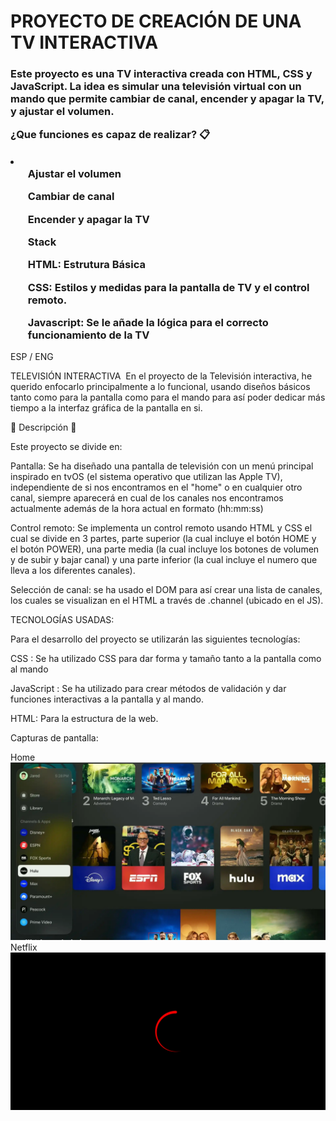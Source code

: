 <h1>PROYECTO DE CREACIÓN DE UNA TV INTERACTIVA</h1>
<h3>
Este proyecto es una TV interactiva creada con HTML, CSS y JavaScript. La idea es simular una televisión virtual con un mando que permite cambiar de canal, encender y apagar la TV, y ajustar el volumen.

¿Que funciones es capaz de realizar? 📋
  <li>
    <ul>Ajustar el volumen</ul>
    <ul>Cambiar de canal</ul>
    <ul>Encender y apagar la TV</ul>
    <ul>Stack</ul>
    <ul>HTML: Estrutura Básica</ul>
    <ul>CSS: Estilos y medidas para la pantalla de TV y el control remoto.</ul>
    <ul>Javascript: Se le añade la lógica para el correcto funcionamiento de la TV</ul>
  </li>

</h3>
ESP / ENG

TELEVISIÓN INTERACTIVA ​
En el proyecto de la Televisión interactiva, he querido enfocarlo principalmente a lo funcional, usando diseños básicos tanto como para la pantalla como para el mando para así poder dedicar más tiempo a la interfaz gráfica de la pantalla en si.

📑 Descripción 📑


Este proyecto se divide en:

Pantalla: Se ha diseñado una pantalla de televisión con un menú principal inspirado en tvOS (el sistema operativo que utilizan las Apple TV), independiente de si nos encontramos en el "home" o en cualquier otro canal, siempre aparecerá en cual de los canales nos encontramos actualmente además de la hora actual en formato (hh:mm:ss)

Control remoto: Se implementa un control remoto usando HTML y CSS el cual se divide en 3 partes, parte superior (la cual incluye el botón HOME y el botón POWER), una parte media (la cual incluye los botones de volumen y de subir y bajar canal) y una parte inferior (la cual incluye el numero que lleva a los diferentes canales).

Selección de canal: se ha usado el DOM para así crear una lista de canales, los cuales se visualizan en el HTML a través de .channel (ubicado en el JS).


TECNOLOGÍAS USADAS:


Para el desarrollo del proyecto se utilizarán las siguientes tecnologías:

CSS : Se ha utilizado CSS para dar forma y tamaño tanto a la pantalla como al mando

JavaScript : Se ha utilizado para crear métodos de validación y dar funciones interactivas a la pantalla y al mando.

HTML: Para la estructura de la web.

Capturas de pantalla:

Home
<img src="./img/home.png">
Netflix
<img src="./img/netflix.gif">

